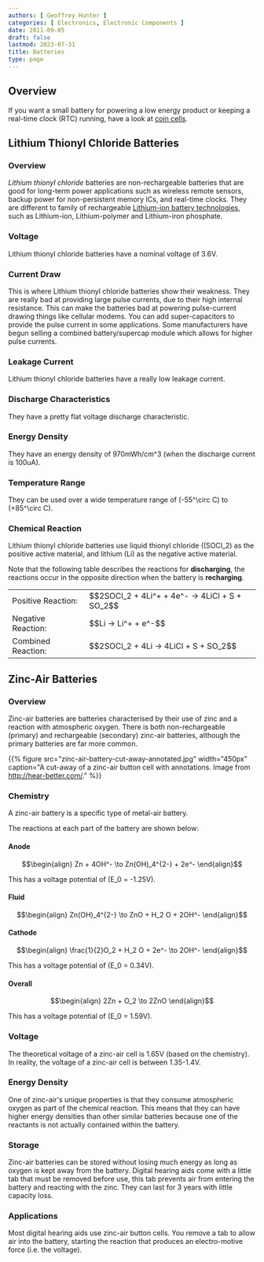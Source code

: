 ```yaml
---
authors: [ Geoffrey Hunter ]
categories: [ Electronics, Electronic Components ]
date: 2011-09-05
draft: false
lastmod: 2023-07-31
title: Batteries
type: page
---
```


## Overview

If you want a small battery for powering a low energy product or keeping a real-time clock (RTC) running, have a look at [coin cells](/electronics/components/batteries/coin-cells/).

## Lithium Thionyl Chloride Batteries

### Overview

_Lithium thionyl chloride_ batteries are non-rechargeable batteries that are good for long-term power applications such as wireless remote sensors, backup power for non-persistent memory ICs, and real-time clocks. They are different to family of rechargeable [Lithium-ion battery technologies](/electronics/components/batteries/lithium-ion/), such as Lithium-ion, Lithium-polymer and Lithium-iron phosphate.

### Voltage

Lithium thionyl chloride batteries have a nominal voltage of 3.6V.

### Current Draw

This is where Lithium thionyl chloride batteries show their weakness. They are really bad at providing large pulse currents, due to their high internal resistance. This can make the batteries bad at powering pulse-current drawing things like cellular modems. You can add super-capacitors to provide the pulse current in some applications. Some manufacturers have begun selling a combined battery/supercap module which allows for higher pulse currents.

### Leakage Current

Lithium thionyl chloride batteries have a really low leakage current.

### Discharge Characteristics

They have a pretty flat voltage discharge characteristic.

### Energy Density

They have an energy density of 970mWh/cm^3 (when the discharge current is 100uA).

### Temperature Range

They can be used over a wide temperature range of \(-55^\circ C\) to \(+85^\circ C\).

### Chemical Reaction

Lithium thionyl chloride batteries use liquid thionyl chloride (\(SOCl_2\) as the positive active material, and lithium (Li) as the negative active material.

Note that the following table describes the reactions for **discharging**, the reactions occur in the opposite direction when the battery is **recharging**.

<table >
	<tbody>
		<tr>
      <td>Positive Reaction:</td>
      <td>$$2SOCl_2 + 4Li^+ + 4e^- -> 4LiCl + S + SO_2$$</td>
		</tr>
		<tr>
			<td>Negative Reaction:</td>
			<td>$$Li -> Li^+ + e^-$$</td>
    </tr>
		<tr>
			<td>Combined Reaction:</td>
			<td>$$2SOCl_2 + 4Li -> 4LiCl + S + SO_2$$</td>
		</tr>
	</tbody>
</table>

## Zinc-Air Batteries

### Overview

Zinc-air batteries are batteries characterised by their use of zinc and a reaction with atmospheric oxygen. There is both non-rechargeable (primary) and rechargeable (secondary) zinc-air batteries, although the primary batteries are far more common.

{{% figure src="zinc-air-battery-cut-away-annotated.jpg" width="450px" caption="A cut-away of a zinc-air button cell with annotations. Image from http://hear-better.com/." %}}

### Chemistry

A zinc-air battery is a specific type of metal-air battery. 

The reactions at each part of the battery are shown below:

#### Anode

$$\begin{align}
Zn + 4OH^- \to Zn(OH)_4^{2-} + 2e^-
\end{align}$$

This has a voltage potential of \(E_0 = -1.25V\).

#### Fluid

$$\begin{align}
Zn(OH)_4^{2-} \to ZnO + H_2 O + 2OH^-
\end{align}$$

#### Cathode

$$\begin{align}
\frac{1}{2}O_2 + H_2 O + 2e^- \to 2OH^-
\end{align}$$

This has a voltage potential of \(E_0 = 0.34V\).

#### Overall

$$\begin{align}
2Zn + O_2 \to 2ZnO
\end{align}$$

This has a voltage potential of \(E_0 = 1.59V\).

### Voltage

The theoretical voltage of a zinc-air cell is 1.65V (based on the chemistry). In reality, the voltage of a zinc-air cell is between 1.35-1.4V.

### Energy Density

One of zinc-air's unique properties is that they consume atmospheric oxygen as part of the chemical reaction. This means that they can have higher energy densities than other similar batteries because one of the reactants is not actually contained within the battery.

### Storage

Zinc-air batteries can be stored without losing much energy as long as oxygen is kept away from the battery. Digital hearing aids come with a little tab that must be removed before use, this tab prevents air from entering the battery and reacting with the zinc. They can last for 3 years with little capacity loss.

### Applications

Most digital hearing aids use zinc-air button cells. You remove a tab to allow air into the battery, starting the reaction that produces an electro-motive force (i.e. the voltage).
